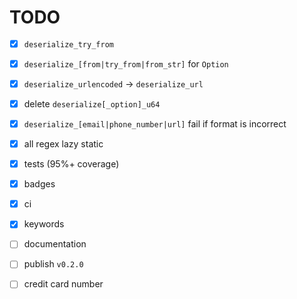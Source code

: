 # TODO

* [x] `deserialize_try_from`

* [x] `deserialize_[from|try_from|from_str]` for `Option`

* [x] `deserialize_urlencoded` -> `deserialize_url`

* [x] delete `deserialize[_option]_u64`

* [x] `deserialize_[email|phone_number|url]` fail if format is
  incorrect

* [x] all regex lazy static

* [x] tests (95%+ coverage)

* [x] badges

* [x] ci

* [x] keywords

* [ ] documentation

* [ ] publish `v0.2.0`

* [ ] credit card number

